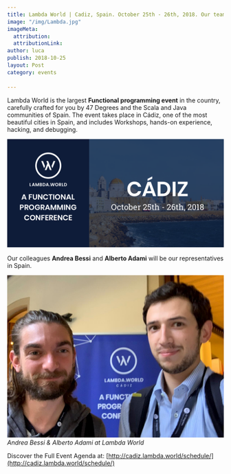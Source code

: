 ```yaml
---
title: Lambda World | Cadiz, Spain. October 25th - 26th, 2018. Our team is attending
image: "/img/Lambda.jpg"
imageMeta:
  attribution: 
  attributionLink: 
author: luca
publish: 2018-10-25
layout: Post
category: events

---
```

Lambda World is the largest **Functional programming event** in the country, carefully crafted for you by 47 Degrees and the Scala and Java communities of Spain. <!-- more --> The event takes place in Cádiz, one of the most beautiful cities in Spain, and includes Workshops, hands-on experience, hacking, and debugging.

![./banner.png](./banner.png)

Our colleagues **Andrea Bessi** and **Alberto Adami** will be our representatives in Spain.

![./people.jpg](./people.jpg)
_Andrea Bessi & Alberto Adami at Lambda World_

Discover the Full Event Agenda at: [http://cadiz.lambda.world/schedule/](http://cadiz.lambda.world/schedule/)